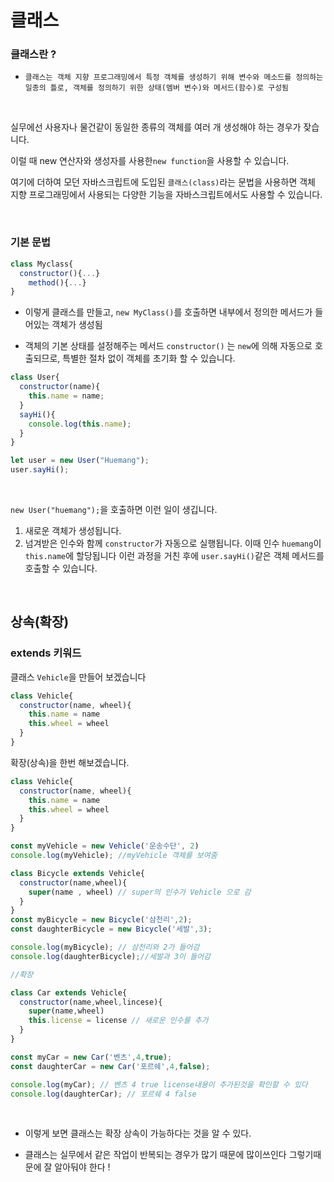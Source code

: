 # 클래스

### 클래스란 ?
- ```클래스는 객체 지향 프로그래밍에서 특정 객체를 생성하기 위해 변수와 메소드를 정의하는 일종의 틀로, 객체를 정의하기 위한 상태(멤버 변수)와 메서드(함수)로 구성됨```

<br>

실무에선 사용자나 물건같이 동일한 종류의 객체를 여러 개 생성해야 하는 경우가 잦습니다.  

이럴 때 new 연산자와 생성자를 사용한`new function`을 사용할 수 있습니다.

여기에 더하여 모던 자바스크립트에 도입된 `클래스(class)`라는 문법을 사용하면 객체 지향 프로그래밍에서 사용되는 다양한 기능을 자바스크립트에서도 사용할 수 있습니다.

<br>

### 기본 문법

```js
class Myclass{
  constructor(){...}
    method(){...}
}
```

- 이렇게 클래스를 만들고, `new MyClass()`를 호출하면 내부에서 정의한 메서드가 들어있는 객체가 생성됨

- 객체의 기본 상태를 설정해주는 메서드 `constructor()` 는 `new`에 의해 자동으로 호출되므로, 특별한 절차 없이 객체를 초기화 할 수 있습니다.

```js
class User{
  constructor(name){
    this.name = name;
  }
  sayHi(){
    console.log(this.name);
  }
}

let user = new User("Huemang");
user.sayHi();

```
<br>

`new User("huemang");`을 호출하면 이런 일이 생깁니다.  

1. 새로운 객체가 생성됩니다.
2. 넘겨받은 인수와 함께 `constructor`가 자동으로 실행됩니다. 이때 인수 `huemang`이 `this.name`에 할당됩니다 이런 과정을 거친 후에 `user.sayHi()`같은 객체 메서드를 호출할 수 있습니다.

<br>

## 상속(확장)

### extends 키워드

클래스 `Vehicle`을 만들어 보겠습니다

```js
class Vehicle{
  constructor(name, wheel){
    this.name = name
    this.wheel = wheel
  }
}
```

확장(상속)을 한번 해보겠습니다.
```js
class Vehicle{
  constructor(name, wheel){
    this.name = name
    this.wheel = wheel
  }
}

const myVehicle = new Vehicle('운송수단', 2)
console.log(myVehicle); //myVehicle 객체를 보여줌

class Bicycle extends Vehicle{
  constructor(name,wheel){
    super(name , wheel) // super의 인수가 Vehicle 으로 감
  }
}
const myBicycle = new Bicycle('삼천리',2);
const daughterBicycle = new Bicycle('세발',3);

console.log(myBicycle); // 삼천리와 2가 들어감
console.log(daughterBicycle);//세발과 3이 들어감

//확장

class Car extends Vehicle{
  constructor(name,wheel,lincese){
    super(name,wheel)
    this.license = license // 새로운 인수를 추가
  }
}

const myCar = new Car('벤츠',4,true);
const daughterCar = new Car('포르쉐',4,false);

console.log(myCar); // 벤츠 4 true license내용이 추가된것을 확인할 수 있다
console.log(daughterCar); // 포르쉐 4 false
```

<br>

- 이렇게 보면 클래스는 확장 상속이 가능하다는 것을 알 수 있다.

- 클래스는 실무에서 같은 작업이 반복되는 경우가 많기 때문에 많이쓰인다 그렇기때문에 잘 알아둬야 한다 !
